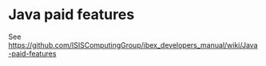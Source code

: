 # Java paid features

See https://github.com/ISISComputingGroup/ibex_developers_manual/wiki/Java-paid-features